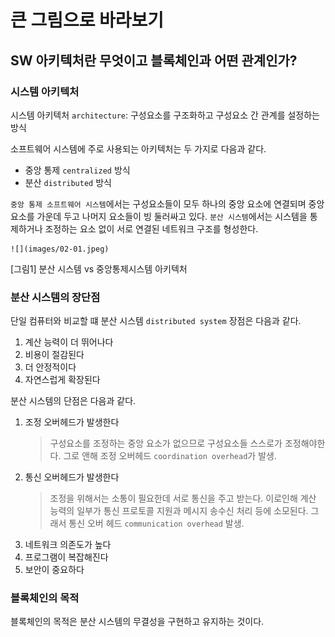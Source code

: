 # 큰 그림으로 바라보기
## SW 아키텍처란 무엇이고 블록체인과 어떤 관계인가?

### 시스템 아키텍처
시스템 아키텍처 `architecture`: 구성요소를 구조화하고 구성요소 간 관계를 설정하는 방식

소프트웨어 시스템에 주로 사용되는 아키텍처는 두 가지로 다음과 같다.

- 중앙 통제 `centralized` 방식
- 분산 `distributed` 방식

`중앙 통제 소프트웨어 시스템`에서는 구성요소들이 모두 하나의 중앙 요소에 연결되며 중앙 요소를 가운데 두고 나머지 요소들이 빙 둘러싸고 있다.
`분산 시스템`에서는 시스템을 통제하거나 조정하는 요소 없이 서로 연결된 네트워크 구조를 형성한다.

    ![](images/02-01.jpeg)
   
   [그림1] 분산 시스템 vs 중앙통제시스템 아키텍처

### 분산 시스템의 장단점

단일 컴퓨터와 비교할 떄 분산 시스템 `distributed system` 장점은 다음과 같다.

1. 계산 능력이 더 뛰어나다
2. 비용이 절감된다
3. 더 안정적이다
4. 자연스럽게 확장된다

분산 시스템의 단점은 다음과 같다.

1. 조정 오버헤드가 발생한다
    > 구성요소를 조정하는 중앙 요소가 없으므로 구성요소들 스스로가 조정해야한다. 
      그로 앤해 조정 오버헤드 `coordination overhead`가 발생.
2. 통신 오버헤드가 발생한다
    > 조정을 위해서는 소통이 필요한데 서로 통신을 주고 받는다. 
      이로인해 계산 능력의 일부가 통신 프로토콜 지원과 메시지 송수신 처리 등에 소모된다.
      그래서 통신 오버 헤드 `communication overhead` 발생.
3. 네트워크 의존도가 높다
4. 프로그램이 복잡해진다
5. 보안이 중요하다

### 블록체인의 목적

블록체인의 목적은 분산 시스템의 무결성을 구현하고 유지하는 것이다.
